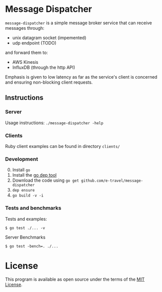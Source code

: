 # Message Dispatcher

`message-dispatcher` is a simple message broker service that can
receive messages through:

* unix datagram socket (impemented)
* udp endpoint (TODO)

and forward them to:

* AWS Kinesis
* InfluxDB (through the http API)

Emphasis is given to low latency as far as the service's client is
concerned and ensuring non-blocking client requests.

## Instructions

### Server

Usage instructions: `./message-dispatcher -help`

### Clients

Ruby client examples can be found in directory `clients/`

### Development

0. Install `go`
1. Install the [go dep tool](https://github.com/golang/dep)
2. Download the code using `go get github.com/e-travel/message-dispatcher`
3. `dep ensure`
4. `go build -v -i`

### Tests and benchmarks

Tests and examples:

    $ go test ./... -v

Server Benchmarks

    $ go test -bench=. ./...

# License

This program is available as open source under the terms of the [MIT
License](http://opensource.org/licenses/MIT).
